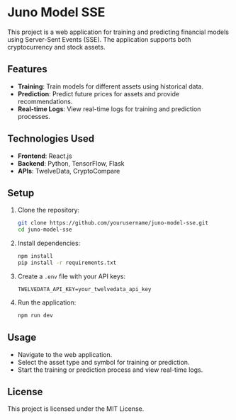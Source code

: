 # Juno Model SSE

This project is a web application for training and predicting financial models using Server-Sent Events (SSE). The application supports both cryptocurrency and stock assets.

## Features

- **Training**: Train models for different assets using historical data.
- **Prediction**: Predict future prices for assets and provide recommendations.
- **Real-time Logs**: View real-time logs for training and prediction processes.

## Technologies Used

- **Frontend**: React.js
- **Backend**: Python, TensorFlow, Flask
- **APIs**: TwelveData, CryptoCompare

## Setup

1. Clone the repository:
    ```bash
    git clone https://github.com/yourusername/juno-model-sse.git
    cd juno-model-sse
    ```

2. Install dependencies:
    ```bash
    npm install
    pip install -r requirements.txt
    ```

3. Create a `.env` file with your API keys:
    ```
    TWELVEDATA_API_KEY=your_twelvedata_api_key
    ```

4. Run the application:
    ```bash
    npm run dev
    ```

## Usage

- Navigate to the web application.
- Select the asset type and symbol for training or prediction.
- Start the training or prediction process and view real-time logs.

## License

This project is licensed under the MIT License.